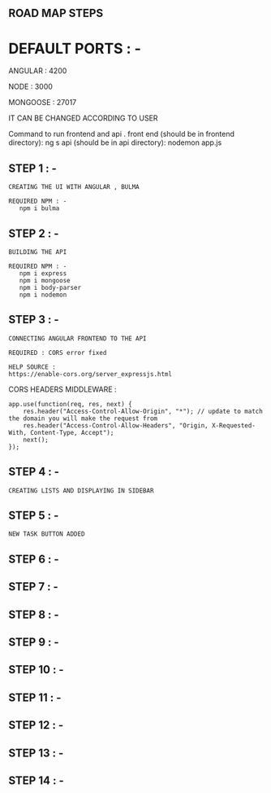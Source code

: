 ##                               ROAD MAP STEPS                    ##

# DEFAULT PORTS : -

  ANGULAR  : 4200

  NODE     : 3000
  
  MONGOOSE : 27017

  IT CAN BE CHANGED ACCORDING TO USER 

  Command to run frontend and api .
  front end (should be in frontend directory): ng s
  api (should be in api directory): nodemon app.js
## STEP 1 : -
    CREATING THE UI WITH ANGULAR , BULMA
 
    REQUIRED NPM : -
       npm i bulma

## STEP 2 : -
    BUILDING THE API

    REQUIRED NPM : -
       npm i express 
       npm i mongoose
       npm i body-parser 
       npm i nodemon
## STEP 3 : -
    CONNECTING ANGULAR FRONTEND TO THE API

    REQUIRED : CORS error fixed 

    HELP SOURCE :
    https://enable-cors.org/server_expressjs.html

   CORS HEADERS MIDDLEWARE :

    app.use(function(req, res, next) {
        res.header("Access-Control-Allow-Origin", "*"); // update to match the domain you will make the request from
        res.header("Access-Control-Allow-Headers", "Origin, X-Requested-With, Content-Type, Accept");
        next();
    });

## STEP 4 : -
    CREATING LISTS AND DISPLAYING IN SIDEBAR
## STEP 5 : -
    NEW TASK BUTTON ADDED
## STEP 6 : -

## STEP 7 : -

## STEP 8 : -

## STEP 9 : -

## STEP 10 : -

## STEP 11 : -

## STEP 12 : -

## STEP 13 : -

## STEP 14 : -


